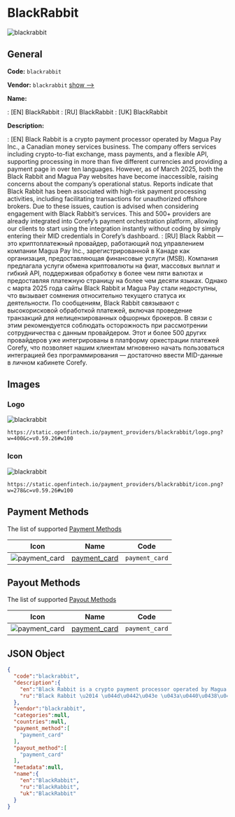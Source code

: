 
# BlackRabbit 
![blackrabbit](https://static.openfintech.io/payment_providers/blackrabbit/logo.png?w=400&c=v0.59.26#w100)  

## General 
 
**Code:** `blackrabbit` 
 
**Vendor:** `blackrabbit` [show -->](/vendors/blackrabbit/) 
 
**Name:** 
 
:	[EN] BlackRabbit 
:	[RU] BlackRabbit 
:	[UK] BlackRabbit 
 
**Description:** 
 
: [EN] Black Rabbit is a crypto payment processor operated by Magua Pay Inc., a Canadian money services business. The company offers services including crypto-to-fiat exchange, mass payments, and a flexible API, supporting processing in more than five different currencies and providing a payment page in over ten languages. However, as of March 2025, both the Black Rabbit and Magua Pay websites have become inaccessible, raising concerns about the company’s operational status. Reports indicate that Black Rabbit has been associated with high-risk payment processing activities, including facilitating transactions for unauthorized offshore brokers. Due to these issues, caution is advised when considering engagement with Black Rabbit’s services. This and 500+ providers are already integrated into Corefy’s payment orchestration platform, allowing our clients to start using the integration instantly without coding by simply entering their MID credentials in Corefy’s dashboard. 
: [RU] Black Rabbit — это криптоплатежный провайдер, работающий под управлением компании Magua Pay Inc., зарегистрированной в Канаде как организация, предоставляющая финансовые услуги (MSB). Компания предлагала услуги обмена криптовалюты на фиат, массовых выплат и гибкий API, поддерживая обработку в более чем пяти валютах и предоставляя платежную страницу на более чем десяти языках. Однако с марта 2025 года сайты Black Rabbit и Magua Pay стали недоступны, что вызывает сомнения относительно текущего статуса их деятельности. По сообщениям, Black Rabbit связывают с высокорисковой обработкой платежей, включая проведение транзакций для нелицензированных офшорных брокеров. В связи с этим рекомендуется соблюдать осторожность при рассмотрении сотрудничества с данным провайдером. Этот и более 500 других провайдеров уже интегрированы в платформу оркестрации платежей Corefy, что позволяет нашим клиентам мгновенно начать пользоваться интеграцией без программирования — достаточно ввести MID-данные в личном кабинете Corefy. 
 

## Images 

### Logo 
 
![blackrabbit](https://static.openfintech.io/payment_providers/blackrabbit/logo.png?w=400&c=v0.59.26#w100)  

```
https://static.openfintech.io/payment_providers/blackrabbit/logo.png?w=400&c=v0.59.26#w100
```  

### Icon 
 
![blackrabbit](https://static.openfintech.io/payment_providers/blackrabbit/icon.png?w=278&c=v0.59.26#w100)  

```
https://static.openfintech.io/payment_providers/blackrabbit/icon.png?w=278&c=v0.59.26#w100
```  

## Payment Methods 
 
The list of supported [Payment Methods](/payment-methods/) 

|Icon|Name|Code| 
|:---:|:---:|:---:| 
|![payment_card](https://static.openfintech.io/payment_methods/payment_card/icon.svg?w=278&c=v0.59.26#w100) |[payment_card](/payment-methods/payment_card/)|`payment_card`| 
 

## Payout Methods 
 
The list of supported [Payout Methods](/payout-methods/) 

|Icon|Name|Code| 
|:---:|:---:|:---:| 
|![payment_card](https://static.openfintech.io/payout_methods/payment_card/icon.svg?w=278&c=v0.59.26#w40) |[payment_card](payout-methodspayment_card/)|`payment_card`| 
 

## JSON Object 

```json
{
  "code":"blackrabbit",
  "description":{
    "en":"Black Rabbit is a crypto payment processor operated by Magua Pay Inc., a Canadian money services business. The company offers services including crypto-to-fiat exchange, mass payments, and a flexible API, supporting processing in more than five different currencies and providing a payment page in over ten languages. However, as of March 2025, both the Black Rabbit and Magua Pay websites have become inaccessible, raising concerns about the company\u2019s operational status. Reports indicate that Black Rabbit has been associated with high-risk payment processing activities, including facilitating transactions for unauthorized offshore brokers. Due to these issues, caution is advised when considering engagement with Black Rabbit\u2019s services. This and 500+ providers are already integrated into Corefy\u2019s payment orchestration platform, allowing our clients to start using the integration instantly without coding by simply entering their MID credentials in Corefy\u2019s dashboard.",
    "ru":"Black Rabbit \u2014 \u044d\u0442\u043e \u043a\u0440\u0438\u043f\u0442\u043e\u043f\u043b\u0430\u0442\u0435\u0436\u043d\u044b\u0439 \u043f\u0440\u043e\u0432\u0430\u0439\u0434\u0435\u0440, \u0440\u0430\u0431\u043e\u0442\u0430\u044e\u0449\u0438\u0439 \u043f\u043e\u0434 \u0443\u043f\u0440\u0430\u0432\u043b\u0435\u043d\u0438\u0435\u043c \u043a\u043e\u043c\u043f\u0430\u043d\u0438\u0438 Magua Pay Inc., \u0437\u0430\u0440\u0435\u0433\u0438\u0441\u0442\u0440\u0438\u0440\u043e\u0432\u0430\u043d\u043d\u043e\u0439 \u0432 \u041a\u0430\u043d\u0430\u0434\u0435 \u043a\u0430\u043a \u043e\u0440\u0433\u0430\u043d\u0438\u0437\u0430\u0446\u0438\u044f, \u043f\u0440\u0435\u0434\u043e\u0441\u0442\u0430\u0432\u043b\u044f\u044e\u0449\u0430\u044f \u0444\u0438\u043d\u0430\u043d\u0441\u043e\u0432\u044b\u0435 \u0443\u0441\u043b\u0443\u0433\u0438 (MSB). \u041a\u043e\u043c\u043f\u0430\u043d\u0438\u044f \u043f\u0440\u0435\u0434\u043b\u0430\u0433\u0430\u043b\u0430 \u0443\u0441\u043b\u0443\u0433\u0438 \u043e\u0431\u043c\u0435\u043d\u0430 \u043a\u0440\u0438\u043f\u0442\u043e\u0432\u0430\u043b\u044e\u0442\u044b \u043d\u0430 \u0444\u0438\u0430\u0442, \u043c\u0430\u0441\u0441\u043e\u0432\u044b\u0445 \u0432\u044b\u043f\u043b\u0430\u0442 \u0438 \u0433\u0438\u0431\u043a\u0438\u0439 API, \u043f\u043e\u0434\u0434\u0435\u0440\u0436\u0438\u0432\u0430\u044f \u043e\u0431\u0440\u0430\u0431\u043e\u0442\u043a\u0443 \u0432 \u0431\u043e\u043b\u0435\u0435 \u0447\u0435\u043c \u043f\u044f\u0442\u0438 \u0432\u0430\u043b\u044e\u0442\u0430\u0445 \u0438 \u043f\u0440\u0435\u0434\u043e\u0441\u0442\u0430\u0432\u043b\u044f\u044f \u043f\u043b\u0430\u0442\u0435\u0436\u043d\u0443\u044e \u0441\u0442\u0440\u0430\u043d\u0438\u0446\u0443 \u043d\u0430 \u0431\u043e\u043b\u0435\u0435 \u0447\u0435\u043c \u0434\u0435\u0441\u044f\u0442\u0438 \u044f\u0437\u044b\u043a\u0430\u0445. \u041e\u0434\u043d\u0430\u043a\u043e \u0441 \u043c\u0430\u0440\u0442\u0430 2025 \u0433\u043e\u0434\u0430 \u0441\u0430\u0439\u0442\u044b Black Rabbit \u0438 Magua Pay \u0441\u0442\u0430\u043b\u0438 \u043d\u0435\u0434\u043e\u0441\u0442\u0443\u043f\u043d\u044b, \u0447\u0442\u043e \u0432\u044b\u0437\u044b\u0432\u0430\u0435\u0442 \u0441\u043e\u043c\u043d\u0435\u043d\u0438\u044f \u043e\u0442\u043d\u043e\u0441\u0438\u0442\u0435\u043b\u044c\u043d\u043e \u0442\u0435\u043a\u0443\u0449\u0435\u0433\u043e \u0441\u0442\u0430\u0442\u0443\u0441\u0430 \u0438\u0445 \u0434\u0435\u044f\u0442\u0435\u043b\u044c\u043d\u043e\u0441\u0442\u0438. \u041f\u043e \u0441\u043e\u043e\u0431\u0449\u0435\u043d\u0438\u044f\u043c, Black Rabbit \u0441\u0432\u044f\u0437\u044b\u0432\u0430\u044e\u0442 \u0441 \u0432\u044b\u0441\u043e\u043a\u043e\u0440\u0438\u0441\u043a\u043e\u0432\u043e\u0439 \u043e\u0431\u0440\u0430\u0431\u043e\u0442\u043a\u043e\u0439 \u043f\u043b\u0430\u0442\u0435\u0436\u0435\u0439, \u0432\u043a\u043b\u044e\u0447\u0430\u044f \u043f\u0440\u043e\u0432\u0435\u0434\u0435\u043d\u0438\u0435 \u0442\u0440\u0430\u043d\u0437\u0430\u043a\u0446\u0438\u0439 \u0434\u043b\u044f \u043d\u0435\u043b\u0438\u0446\u0435\u043d\u0437\u0438\u0440\u043e\u0432\u0430\u043d\u043d\u044b\u0445 \u043e\u0444\u0448\u043e\u0440\u043d\u044b\u0445 \u0431\u0440\u043e\u043a\u0435\u0440\u043e\u0432. \u0412 \u0441\u0432\u044f\u0437\u0438 \u0441 \u044d\u0442\u0438\u043c \u0440\u0435\u043a\u043e\u043c\u0435\u043d\u0434\u0443\u0435\u0442\u0441\u044f \u0441\u043e\u0431\u043b\u044e\u0434\u0430\u0442\u044c \u043e\u0441\u0442\u043e\u0440\u043e\u0436\u043d\u043e\u0441\u0442\u044c \u043f\u0440\u0438 \u0440\u0430\u0441\u0441\u043c\u043e\u0442\u0440\u0435\u043d\u0438\u0438 \u0441\u043e\u0442\u0440\u0443\u0434\u043d\u0438\u0447\u0435\u0441\u0442\u0432\u0430 \u0441 \u0434\u0430\u043d\u043d\u044b\u043c \u043f\u0440\u043e\u0432\u0430\u0439\u0434\u0435\u0440\u043e\u043c. \u042d\u0442\u043e\u0442 \u0438 \u0431\u043e\u043b\u0435\u0435 500 \u0434\u0440\u0443\u0433\u0438\u0445 \u043f\u0440\u043e\u0432\u0430\u0439\u0434\u0435\u0440\u043e\u0432 \u0443\u0436\u0435 \u0438\u043d\u0442\u0435\u0433\u0440\u0438\u0440\u043e\u0432\u0430\u043d\u044b \u0432 \u043f\u043b\u0430\u0442\u0444\u043e\u0440\u043c\u0443 \u043e\u0440\u043a\u0435\u0441\u0442\u0440\u0430\u0446\u0438\u0438 \u043f\u043b\u0430\u0442\u0435\u0436\u0435\u0439 Corefy, \u0447\u0442\u043e \u043f\u043e\u0437\u0432\u043e\u043b\u044f\u0435\u0442 \u043d\u0430\u0448\u0438\u043c \u043a\u043b\u0438\u0435\u043d\u0442\u0430\u043c \u043c\u0433\u043d\u043e\u0432\u0435\u043d\u043d\u043e \u043d\u0430\u0447\u0430\u0442\u044c \u043f\u043e\u043b\u044c\u0437\u043e\u0432\u0430\u0442\u044c\u0441\u044f \u0438\u043d\u0442\u0435\u0433\u0440\u0430\u0446\u0438\u0435\u0439 \u0431\u0435\u0437 \u043f\u0440\u043e\u0433\u0440\u0430\u043c\u043c\u0438\u0440\u043e\u0432\u0430\u043d\u0438\u044f \u2014 \u0434\u043e\u0441\u0442\u0430\u0442\u043e\u0447\u043d\u043e \u0432\u0432\u0435\u0441\u0442\u0438 MID-\u0434\u0430\u043d\u043d\u044b\u0435 \u0432 \u043b\u0438\u0447\u043d\u043e\u043c \u043a\u0430\u0431\u0438\u043d\u0435\u0442\u0435 Corefy."
  },
  "vendor":"blackrabbit",
  "categories":null,
  "countries":null,
  "payment_method":[
    "payment_card"
  ],
  "payout_method":[
    "payment_card"
  ],
  "metadata":null,
  "name":{
    "en":"BlackRabbit",
    "ru":"BlackRabbit",
    "uk":"BlackRabbit"
  }
}
```  
